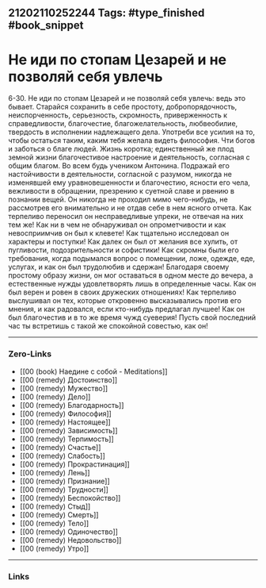 21202110252244
Tags: #type_finished #book_snippet 
---
# Не иди по стопам Цезарей и не позволяй себя увлечь

 6-30. Не иди по стопам Цезарей и не позволяй себя увлечь: ведь это бывает. Старайся сохранить в себе простоту, добропорядочность, неиспорченность, серьезность, скромность, приверженность к справедливости, благочестие, благожелательность, любвеобилие, твердость в исполнении надлежащего дела. Употреби все усилия на то, чтобы остаться таким, каким тебя желала видеть философия. Чти богов и заботься о благе людей. Жизнь коротка; единственный же плод земной жизни благочестивое настроение и деятельность, согласная с общим благом. Во всем будь учеником Антонина. Подражай его настойчивости в деятельности, согласной с разумом, никогда не изменявшей ему уравновешенности и благочестию, ясности его чела, вежливости в обращении, презрению к суетной славе и рвению в познании вещей. Он никогда не проходил мимо чего-нибудь, не рассмотрев его внимательно и не отдав себе в нем ясного отчета. Как терпеливо переносил он несправедливые упреки, не отвечая на них тем же! Как ни в чем не обнаруживал он опрометчивости и как невосприимчив он был к клевете! Как тщательно исследовал он характеры и поступки! Как далек он был от желания все хулить, от пугливости, подозрительности и софистики! Как скромны были его требования, когда подымался вопрос о помещении, ложе, одежде, еде, услугах, и как он был трудолюбив и сдержан! Благодаря своему простому образу жизни, он мог оставаться в одном месте до вечера, а естественные нужды удовлетворять лишь в определенные часы. Как он был верен и ровен в своих дружеских отношениях! Как терпеливо выслушивал он тех, которые откровенно высказывались против его мнения, и как радовался, если кто-нибудь предлагал лучшее! Как он был благочестив и в то же время чужд суеверия! Пусть свой последний час ты встретишь с такой же спокойной совестью, как он! 

---
### Zero-Links
 - [[00 (book) Наедине с собой - Meditations]]
 - [[00 (remedy) Достоинство]]
 - [[00 (remedy) Мужество]]
 - [[00 (remedy) Дело]]
 - [[00 (remedy) Благодарность]]
 - [[00 (remedy) Философия]]
 - [[00 (remedy) Настоящее]]
 - [[00 (remedy) Зависимость]]
 - [[00 (remedy) Терпимость]]
 - [[00 (remedy) Счастье]]
 - [[00 (remedy) Слабость]]
 - [[00 (remedy) Прокрастинация]]
 - [[00 (remedy) Лень]]
 - [[00 (remedy) Признание]]
 - [[00 (remedy) Трудности]]
 - [[00 (remedy) Беспокойство]]
 - [[00 (remedy) Стыд]]
 - [[00 (remedy) Смерть]]
 - [[00 (remedy) Тело]]
 - [[00 (remedy) Одиночество]]
 - [[00 (remedy) Недовольство]]
 - [[00 (remedy) Утро]]
---
### Links
